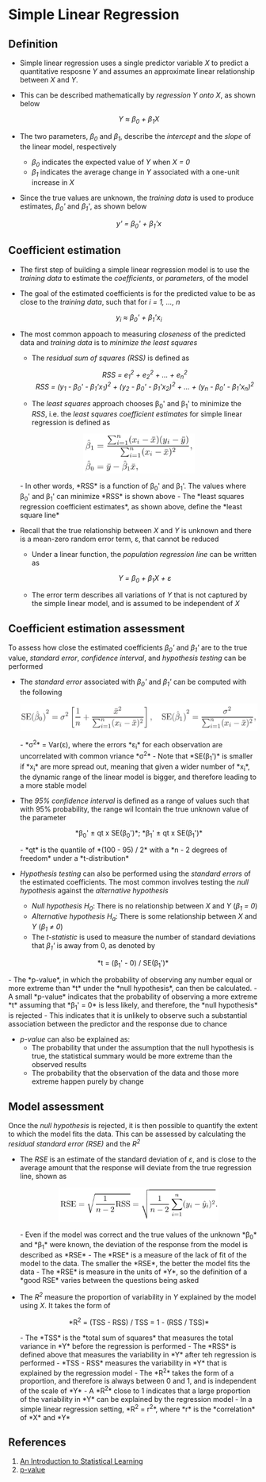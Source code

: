 # Simple Linear Regression

## Definition

- Simple linear regression uses a single predictor variable *X* to predict a quantitative resposne *Y* and assumes an approximate linear relationship between *X* and *Y*. 
- This can be described mathematically by *regression Y onto X*, as shown below
*<p align = "center"> Y ≈ &beta;<sub>0</sub> + &beta;<sub>1</sub>X  </p>*

- The two parameters, *&beta;<sub>0</sub>* and *&beta;<sub>1</sub>*, describe the *intercept* and the *slope* of the linear model, respectively
	-  *&beta;<sub>0</sub>* indicates the expected value of *Y* when *X = 0*
	-  *&beta;<sub>1</sub>* indicates the average change in *Y* associated with a one-unit increase in *X*
- Since the true values are unknown, the *training data* is used to produce estimates, *&beta;<sub>0</sub>'* and *&beta;<sub>1</sub>'*, as shown below
*<p align = "center"> y' = &beta;<sub>0</sub>' + &beta;<sub>1</sub>'x  </p>*


## Coefficient estimation

- The first step of building a simple linear regression model is to use the *training data* to estimate the *coefficients*, or *parameters*, of the model
- The goal of the estimated coefficients is for the predicted value to be as close to the *training data*, such that for *i = 1, ..., n*
*<p align = "center"> y<sub>i</sub> ≈ &beta;<sub>0</sub>' + &beta;<sub>1</sub>'x<sub>i</sub>  </p>*
- The most common appoach to measuring *closeness* of the predicted data and *training data* is to *minimize the least squares*
	- The *residual sum of squares (RSS)* is defined as
*<p align = "center"> RSS = e<sub>1</sub><sup>2</sup> + e<sub>2</sub><sup>2</sup> + ... + e<sub>n</sub><sup>2</sup>  
RSS = (y<sub>1</sub> - &beta;<sub>0</sub>' - &beta;<sub>1</sub>'x<sub>1</sub>)<sup>2</sup> + (y<sub>2</sub> - &beta;<sub>0</sub>' - &beta;<sub>1</sub>'x<sub>2</sub>)<sup>2</sup> + ... + (y<sub>n</sub> - &beta;<sub>0</sub>' - &beta;<sub>1</sub>'x<sub>n</sub>)<sup>2</sup> </p>*
	- The *least squares* approach chooses &beta;<sub>0</sub>' and &beta;<sub>1</sub>' to minimize the *RSS*, i.e. the *least squares coefficient estimates* for simple linear regression is defined as
	<p align = "center"> <img src="figures/simp-lin-reg-01.png" height="80px"/> </p>
	- In other words, *RSS* is a function of &beta;<sub>0</sub>' and &beta;<sub>1</sub>'. The values where &beta;<sub>0</sub>' and &beta;<sub>1</sub>' can minimize *RSS* is shown above
	- The *least squares regression coefficient estimates*, as shown above, define the *least square line*


- Recall that the true relationship between *X* and *Y* is unknown and there is a mean-zero random error term, &epsilon;, that cannot be reduced
	- Under a linear function, the *population regression line* can be written as
*<p align = "center"> Y = &beta;<sub>0</sub> + &beta;<sub>1</sub>X + &epsilon;  </p>*
	- The error term describes all variations of *Y* that is not captured by the simple linear model, and is assumed to be independent of *X*

## Coefficient estimation assessment

To assess how close the estimated coefficients *&beta;<sub>0</sub>'* and *&beta;<sub>1</sub>'* are to the true value, *standard error*, *confidence interval*, and *hypothesis testing* can be performed

- The *standard error* associated with *&beta;<sub>0</sub>'* and *&beta;<sub>1</sub>'* can be computed with the following
	<p align = "center"> <img src="figures/simp-lin-reg-02.png" height="55px"/> </p>
	- *&sigma;<sup>2</sup>* = Var(&epsilon;), where the errors *&epsilon;<sub>i</sub>* for each observation are uncorrelated with common vriance *&sigma;<sup>2</sup>*
	- Note that *SE(&beta;<sub>1</sub>')* is smaller if *x<sub>i</sub>* are more spread out, meaning that given a wider number of *x<sub>i</sub>*, the dynamic range of the linear model is bigger, and therefore leading to a more stable model
- The *95% confidence interval* is defined as a range of values such that with 95% probability, the range wil lcontain the true unknown value of the parameter
	<p align="center"> *&beta;<sub>0</sub>' ± qt x SE(&beta;<sub>0</sub>')*;  *&beta;<sub>1</sub>' ± qt x SE(&beta;<sub>1</sub>')*</p>
	- *qt* is the quantile of *(100 - 95) / 2* with a *n - 2 degrees of freedom* under a *t-distribution*

- *Hypothesis testing* can also be performed using the *standard errors* of the estimated coefficients. The most common involves testing the *null hypothesis* against the *alternative hypothesis*
	- *Null hypothesis H<sub>0</sub>*: There is no relationship between *X* and *Y* (*&beta;<sub>1</sub> = 0*)
	- *Alternative hypothesis H<sub>a</sub>*: There is some relationship between *X* and *Y* (*&beta;<sub>1</sub> ≠ 0*)
	- The *t-statistic* is used to measure the number of standard deviations that *&beta;<sub>1</sub>'* is away from 0, as denoted by
<p align="center"> *t = (&beta;<sub>1</sub>' - 0) / SE(&beta;<sub>1</sub>')* </p> 
	- The *p-value*, in which the probability of observing any number equal or more extreme than *t* under the *null hypothesis*, can then be calculated. 
	- A small *p-value* indicates that the probability of observing a more extreme *t* assuming that *&beta;<sub>1</sub>' = 0* is less likely, and therefore, the *null hypothesis* is rejected
	- This indicates that it is unlikely to observe such a substantial association between the predictor and the response due to chance

- *p-value* can also be explained as:
	- The probability that under the assumption that the null hypothesis is true, the statistical summary would be more extreme than the observed results
	- The probability that the observation of the data and those more extreme happen purely by change 

## Model assessment

Once the *null hypothesis* is rejected, it is then possible to quantify the extent to which the model fits the data. This can be assessed by calculating the *residual standard error (RSE)* and the *R<sup>2</sup>*

- The *RSE* is an estimate of the standard deviation of *&epsilon;*, and is close to the average amount that the response will deviate from the true regression line, shown as
	<p align = "center"> <img src="figures/simp-lin-reg-03.png" height="70px"/> </p>
	- Even if the model was correct and the true values of the unknown *&beta;<sub>0</sub>* and *&beta;<sub>1</sub>* were known, the deviation of the response from the model is described as *RSE*
	- The *RSE* is a measure of the lack of fit of the model to the data. The smaller the *RSE*, the better the model fits the data
	- The *RSE* is measure in the units of *Y*, so the definition of a *good RSE* varies between the questions being asked

- The *R<sup>2</sup>* measure the proportion of variability in *Y* explained by the model using *X*. It takes the form of
	<p align = "center"> *R<sup>2</sup> = (TSS - RSS) / TSS = 1 - (RSS / TSS)* </p>
	- The *TSS* is the *total sum of squares* that measures the total variance in *Y* before the regression is performed
	- The *RSS* is defined above that measures the variability in *Y* after teh regression is performed
	- *TSS - RSS* measures the variability in *Y* that is explained by the regression model
	- The *R<sup>2</sup>* takes the form of a proportion, and therefore is always between 0 and 1, and is independent of the scale of *Y*
	- A *R<sup>2</sup>* close to 1 indicates that a large proportion of the variability in *Y* can be explained by the regression model
	- In a simple linear regression setting, *R<sup>2</sup> = r<sup>2</sup>*, where *r* is the *correlation* of *X* and *Y*

## References

1. [An Introduction to Statistical Learning](http://www-bcf.usc.edu/~gareth/ISL/)
2. [p-value](https://en.wikipedia.org/wiki/P-value)

